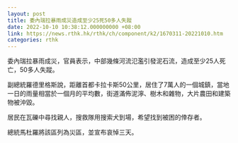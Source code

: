 ```yaml
---
layout: post
title: 委內瑞拉暴雨成災造成至少25死50多人失蹤
date: 2022-10-10 10:38:12.000000000 +08:00
link: https://news.rthk.hk/rthk/ch/component/k2/1670311-20221010.htm
categories: rthk
---
```


委內瑞拉暴雨成災，官員表示，中部幾條河流氾濫引發泥石流，造成至少25人死亡，50多人失蹤。

副總統羅德里格斯說，距離首都卡拉卡斯50公里，居住了7萬人的一個城鎮，當地一日的雨量相當於一個月的平均數，街道滿佈泥濘、樹木和雜物，大片農田和建築物被沖毀。

居民在瓦礫中尋找親人，搜救隊用搜索犬到場，希望找到被困的倖存者。

總統馬杜羅將該區列為災區，並宣布哀悼三天。
